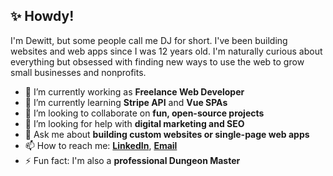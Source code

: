 ## ✨ Howdy!

I'm Dewitt, but some people call me DJ for short. I've been building websites and web apps since I was 12 years old. I'm naturally curious about everything but obsessed with finding new ways to use the web to grow small businesses and nonprofits.

- 🔭 I’m currently working as **Freelance Web Developer**
- 🌱 I’m currently learning **Stripe API** and **Vue SPAs**
- 👯 I’m looking to collaborate on **fun, open-source projects**
- 🤔 I’m looking for help with **digital marketing and SEO**
- 💬 Ask me about **building custom websites or single-page web apps**
- 📫 How to reach me: **[LinkedIn](https://www.linkedin.com/in/dewittbuck/)**, **[Email](mailto:dewitt@zerodaedal.us)**
- ⚡ Fun fact: I'm also a **professional Dungeon Master**
